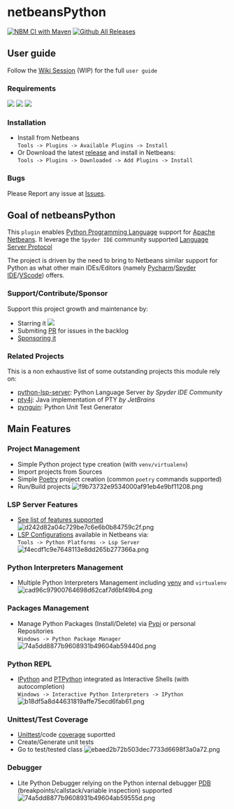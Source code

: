 # netbeansPython

[![NBM CI with Maven](https://github.com/albilu/netbeansPython/actions/workflows/maven.yml/badge.svg?branch=master)](https://github.com/albilu/netbeansPython/actions/workflows/maven.yml) [![Github All Releases](https://img.shields.io/github/downloads/albilu/netbeansPython/total.svg)]()

## User guide

Follow the [Wiki Session](https://github.com/albilu/netbeansPython/wiki) (WIP) for the full `user guide`

### Requirements
[![](https://img.shields.io/badge/Python-3.7+-green)]() [![](https://img.shields.io/badge/Netbeans-13+-green)]() [![](https://img.shields.io/badge/JDK-11+-green)]()

### Installation
- Install from Netbeans \
    `Tools -> Plugins -> Available Plugins -> Install`
- Or Download the latest [release](https://github.com/albilu/netbeansPython/releases) and install in Netbeans: \
    `Tools -> Plugins -> Downloaded -> Add Plugins -> Install`

### Bugs

Please Report any issue at [Issues](https://github.com/albilu/netbeansPython/issues).

## Goal of netbeansPython

This `plugin` enables [Python Programming Language](https://www.python.org/about/) support for [Apache Netbeans](https://netbeans.apache.org/).
It leverage the `Spyder IDE` community supported [Language Server Protocol](https://github.com/python-lsp/python-lsp-server)

The project is driven by the need to bring to Netbeans similar support for Python as what other main IDEs/Editors (namely [Pycharm](https://www.jetbrains.com/fr-fr/pycharm/)/[Spyder IDE](https://www.spyder-ide.org/)/[VScode](https://code.visualstudio.com/docs/languages/python)) offers.

### Support/Contribute/Sponsor

Support this project growth and maintenance by:
- Starring it [![](https://img.shields.io/github/stars/albilu/netbeansPython)]()
- Submiting [PR](https://github.com/albilu/netbeansPython/pulls) for issues in the backlog
- [Sponsoring it](https://github.com/sponsors/albilu)

### Related Projects

This is a non exhaustive list of some outstanding projects this module rely on:
- [python-lsp-server](https://github.com/python-lsp/python-lsp-server): Python Language Server *by Spyder IDE Community*
- [pty4j](https://github.com/JetBrains/pty4j): Java implementation of PTY *by JetBrains*
- [pynguin](https://github.com/se2p/pynguin): Python Unit Test Generator

## Main Features
### Project Management
- Simple Python project type creation (with `venv/virtualenv`)
- Import projects from Sources
- Simple [Poetry](https://python-poetry.org/) project creation (common `poetry` commands supported)
- Run/Build projects
    ![f9b73732e9534000af91eb4e9bf11208.png](_resources/f9b73732e9534000af91eb4e9bf11208.png)

### LSP Server Features
- [See list of features supported](https://github.com/python-lsp/python-lsp-server#lsp-server-features)
    ![d242d82a04c729be7c6e6b0b84759c2f.png](_resources/d242d82a04c729be7c6e6b0b84759c2f.png)
- [LSP Configurations](https://github.com/python-lsp/python-lsp-server#configuration) available in Netbeans via: \
    `Tools -> Python Platforms -> Lsp Server`
    ![f4ecdf1c9e7648113e8dd265b277366a.png](_resources/f4ecdf1c9e7648113e8dd265b277366a.png)

### Python Interpreters Management
- Multiple Python Interpreters Management including [venv](https://docs.python.org/3/library/venv.html#venv-def) and `virtualenv`
    ![cad96c97900764698d62caf7d6bf49b4.png](_resources/cad96c97900764698d62caf7d6bf49b4.png)

### Packages Management
- Manage Python Packages (Install/Delete) via [Pypi](https://pypi.org/) or personal Repositories \
    `Windows -> Python Package Manager`
    ![74a5dd8877b9608931b49604ab59440d.png](_resources/74a5dd8877b9608931b49604ab59440d.png)

### Python REPL
- [IPython](https://github.com/ipython/ipython) and [PTPython](https://github.com/prompt-toolkit/ptpython) integrated as Interactive Shells (with autocompletion) \
    `Windows -> Interactive Python Interpreters -> IPython`
    ![b18df5a8d44631819affe75ecd6fab61.png](_resources/b18df5a8d44631819affe75ecd6fab61.png)

### Unittest/Test Coverage
- [Unittest](https://docs.python.org/3/library/unittest.html)/code [coverage](https://coverage.readthedocs.io/en/7.2.2/#) suportted
- Create/Generate unit tests
- Go to test/tested class
    ![ebaed2b72b503dec7733d6698f3a0a72.png](_resources/ebaed2b72b503dec7733d6698f3a0a72.png)

### Debugger
- Lite Python Debugger relying on the Python internal debugger [PDB](https://docs.python.org/3/library/pdb.html) (breakpoints/callstack/variable inspection) supported
	![74a5dd8877b9608931b49604ab59555d.png](_resources/74a5dd8877b9608931b49604ab59555d.png)
